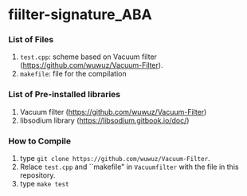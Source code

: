 # fiilter-signature_ABA

### List of Files
1. `test.cpp`: scheme based on Vacuum filter (https://github.com/wuwuz/Vacuum-Filter). 
2. `makefile`: file for the compilation 



### List of Pre-installed libraries
1. Vacuum filter (https://github.com/wuwuz/Vacuum-Filter)
2. libsodium library (https://libsodium.gitbook.io/doc/)

### How to Compile
1. type ``git clone https://github.com/wuwuz/Vacuum-Filter``.
2. Relace ``test.cpp`` and ``makefile" in `Vacuumfilter` with the file in this repository.
3. type ``make test``
